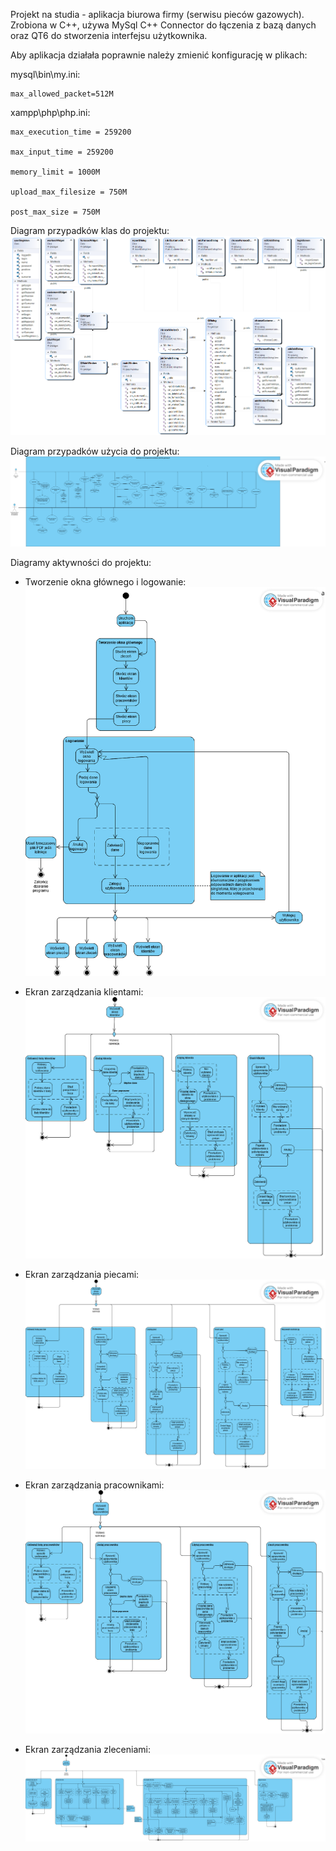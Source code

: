 Projekt na studia - aplikacja biurowa firmy (serwisu pieców gazowych). Zrobiona w C++, używa MySql C++ Connector do łączenia z bazą danych oraz QT6 do stworzenia interfejsu użytkownika.

Aby aplikacja działała poprawnie należy zmienić konfigurację w plikach:

  mysql\bin\my.ini:
  
    max_allowed_packet=512M
    
  xampp\php\php.ini:
  
    max_execution_time = 259200
    
    max_input_time = 259200
    
    memory_limit = 1000M
    
    upload_max_filesize = 750M
      
    post_max_size = 750M
    

Diagram przypadków klas do projektu:
![diagram_klas](class_diagram.png)

Diagram przypadków użycia do projektu:
![diagram_przypadków_użycia](usecase_diagram.png)

Diagramy aktywności do projektu:

- Tworzenie okna głównego i logowanie:
![diagram_aktywności_logowanie](login_diagram.png)

- Ekran zarządzania klientami:
![diagram_aktywności_klienci](customer_diagram.png)

- Ekran zarządzania piecami:
![diagram_aktywności_piece](furnace_diagram.png)

- Ekran zarządzania pracownikami:
![diagram_aktywności_pracownicy](worker_diagram.png)

- Ekran zarządzania zleceniami:
![diagram_aktywności_zlecenia](job_diagram.png)
